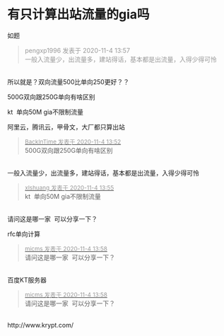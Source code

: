 # 有只计算出站流量的gia吗


如题

<div class="quote"><blockquote><font color="#999999">pengxp1996 发表于 2020-11-4 13:57</font><br />
<font color="#999999">一般入流量少，出流量多，建站得话，基本都是出流量，入得少得可怜</font></blockquote></div><br />
所以就是？双向流量500比单向250更好？？

500G双向跟250G单向有啥区别

kt&nbsp;&nbsp;单向50M gia不限制流量

阿里云，腾讯云，甲骨文，大厂都只算出站

<div class="quote"><blockquote><font size="2"><a href="https://www.hostloc.com/forum.php?mod=redirect&amp;goto=findpost&amp;pid=9401402&amp;ptid=762316" target="_blank"><font color="#999999">BackInTime 发表于 2020-11-4 13:52</font></a></font><br />
500G双向跟250G单向有啥区别</blockquote></div><br />
一般入流量少，出流量多，建站得话，基本都是出流量，入得少得可怜

<div class="quote"><blockquote><font size="2"><a href="https://www.hostloc.com/forum.php?mod=redirect&amp;goto=findpost&amp;pid=9401419&amp;ptid=762316" target="_blank"><font color="#999999">xlshuang 发表于 2020-11-4 13:55</font></a></font><br />
kt&nbsp;&nbsp;单向50M gia不限制流量</blockquote></div><br />
请问这是哪一家&nbsp;&nbsp;可以分享一下？<img id="aimg_iqQeG" onclick="zoom(this, this.src, 0, 0, 0)" class="zoom" src="https://cdn.jsdelivr.net/gh/hishis/forum-master/public/images/patch.gif" onmouseover="img_onmouseoverfunc(this)" onload="thumbImg(this)" border="0" alt="" />

rfc单向计算

<div class="quote"><blockquote><font size="2"><a href="https://www.hostloc.com/forum.php?mod=redirect&amp;goto=findpost&amp;pid=9401437&amp;ptid=762316" target="_blank"><font color="#999999">micms 发表于 2020-11-4 13:58</font></a></font><br />
请问这是哪一家&nbsp;&nbsp;可以分享一下？</blockquote></div><br />
百度KT服务器

<div class="quote"><blockquote><font size="2"><a href="https://www.hostloc.com/forum.php?mod=redirect&amp;goto=findpost&amp;pid=9401437&amp;ptid=762316" target="_blank"><font color="#999999">micms 发表于 2020-11-4 13:58</font></a></font><br />
请问这是哪一家&nbsp;&nbsp;可以分享一下？</blockquote></div><br />
http://www.krypt.com/
